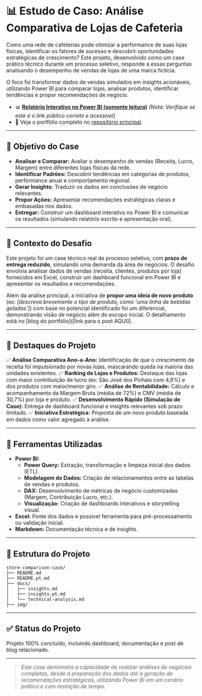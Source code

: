 # 📊 Estudo de Caso: Análise Comparativa de Lojas de Cafeteria

Como uma rede de cafeterias pode otimizar a performance de suas lojas físicas, identificar os fatores de sucesso e descobrir oportunidades estratégicas de crescimento? Este projeto, desenvolvido como um case prático técnico durante um processo seletivo, responde a essas perguntas analisando o desempenho de vendas de lojas de uma marca fictícia.

O foco foi transformar dados de vendas simulados em insights acionáveis, utilizando Power BI para comparar lojas, analisar produtos, identificar tendências e propor recomendações de negócio.

- 📊 **[Relatório Interativo no Power BI (somente leitura)](https://app.powerbi.com/view?r=eyJrIjoiMjQ0YzUyMDYtZTE2My00ZmQ4LTg0MWYtZjcwNTc0NTViYThmIiwidCI6IjkwNzZiMjlhLWNmZGMtNGMyNC1iNjJmLTBiMTBiOWViMDhmYiIsImMiOjl9)**
*(Nota: Verifique se este é o link público correto e acessível)*
- 🔗 Veja o portfólio completo no [repositório principal](https://paatyiaczinski.github.io/).

---

## 🎯 Objetivo do Case

* **Analisar e Comparar:** Avaliar o desempenho de vendas (Receita, Lucro, Margem) entre diferentes lojas físicas da rede.
* **Identificar Padrões:** Descobrir tendências em categorias de produtos, performance anual e comportamento regional.
* **Gerar Insights:** Traduzir os dados em conclusões de negócio relevantes.
* **Propor Ações:** Apresentar recomendações estratégicas claras e embasadas nos dados.
* **Entregar:** Construir um dashboard interativo no Power BI e comunicar os resultados (simulando relatório escrito e apresentação oral).

---

## 🧩 Contexto do Desafio

Este projeto foi um case técnico real de processo seletivo, com **prazo de entrega reduzido**, simulando uma demanda da área de negócios. O desafio envolvia analisar dados de vendas (receita, clientes, produtos por loja) fornecidos em Excel, construir um dashboard funcional em Power BI e apresentar os resultados e recomendações.

Além da análise principal, a iniciativa de **propor uma ideia de novo produto** (ex: *[descreva brevemente o tipo de produto, como 'uma linha de bebidas geladas']*) com base no potencial identificado foi um diferencial, demonstrando visão de negócio além do escopo inicial. O detalhamento está no [blog do portfólio]([link para o post AQUI]).

---

## 📝 Destaques do Projeto

✅ **Análise Comparativa Ano-a-Ano:** Identificação de que o crescimento da receita foi impulsionado por novas lojas, mascarando queda na maioria das unidades existentes.
✅ **Ranking de Lojas e Produtos:** Destaque das lojas com maior contribuição de lucro (ex: São José dos Pinhais com 4,6%) e dos produtos com maior/menor giro.
✅ **Análise de Rentabilidade:** Cálculo e acompanhamento da Margem Bruta (média de 72%) e CMV (média de 30,7%) por loja e produto.
✅ **Desenvolvimento Rápido (Simulação de Case):** Entrega de dashboard funcional e insights relevantes sob prazo limitado.
✅ **Iniciativa Estratégica:** Proposta de um novo produto baseada em dados como valor agregado à análise.

---

## 🧰 Ferramentas Utilizadas

- **Power BI:**
    - **Power Query:** Extração, transformação e limpeza inicial dos dados (ETL).
    * **Modelagem de Dados:** Criação de relacionamentos entre as tabelas de vendas e produtos.
    * **DAX:** Desenvolvimento de métricas de negócio customizadas (Margem, Contribuição Lucro, etc.).
    * **Visualização:** Criação de dashboards interativos e storytelling visual.
- **Excel:** Fonte dos dados e possível ferramenta para pré-processamento ou validação inicial.
- **Markdown:** Documentação técnica e de insights.

---

## 📂 Estrutura do Projeto



```
store-comparison-case/
├── README.md
├── README.pt.md
├── docs/
│   ├── insights.md
│   ├── insights.pt.md
│   └── technical-analysis.md
├── img/
```

---

## ✅ Status do Projeto

Projeto 100% concluído, incluindo dashboard, documentação e post de blog relacionado.

---

> *Este case demonstra a capacidade de realizar análises de negócios completas, desde a preparação dos dados até a geração de recomendações estratégicas, utilizando Power BI em um cenário prático e com restrição de tempo.*
